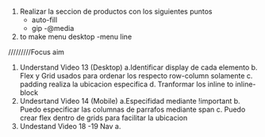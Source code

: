 1. Realizar la seccion de productos con los siguientes puntos 
    - auto-fill
    - gip
    -@media 
2. to make menu desktop
    -menu line

/////////Focus aim 
1. Understand Video 13 (Desktop)
    a.Identificar display de cada elemento 
    b. Flex y Grid usados para ordenar los respecto row-column solamente 
    c. padding realiza la ubicacion especifica
    d. Tranformar los inline to inline-block 
2. Undesrtand Video 14 (Mobile)
    a.Especifidad mediante !important 
    b. Puedo especificar las columnas de
    parrafos mediante span
    c. Puedo crear flex dentro de grids 
    para facilitar la ubicacion
3. Undestand Video 18 -19 Nav
    a. 

